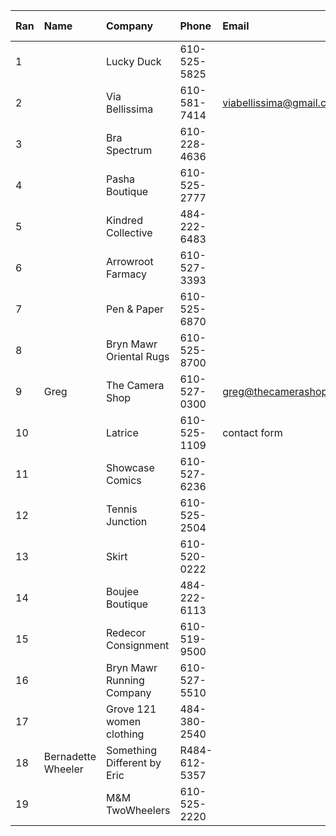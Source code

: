 Ran  | Name               | Company                     | Phone         | Email                        | When contacted | When to follow up | Notes
:--- | :---               | :---                        | :---          | :---                         | :---           | :---              | :---
1    |                    | Lucky Duck                  | 610-525-5825  |                              |                |                   |
2    |                    | Via Bellissima              | 610-581-7414  | viabellissima@gmail.com      |                |                   |
3    |                    | Bra Spectrum                | 610-228-4636  |                              |                |                   |
4    |                    | Pasha Boutique              | 610-525-2777  |                              |                |                   |
5    |                    | Kindred Collective          | 484-222-6483  |                              |                |                   |
6    |                    | Arrowroot Farmacy           | 610-527-3393  |                              |                |                   |
7    |                    | Pen & Paper                 | 610-525-6870  |                              |                |                   |
8    |                    | Bryn Mawr Oriental Rugs     | 610-525-8700  |                              |                |                   |
9    | Greg               | The Camera Shop             | 610-527-0300  | greg@thecamerashoponline.com |                |                   |
10   |                    | Latrice                     | 610-525-1109  | contact form                 | 3/23/2024      | 3/27/2024         |
11   |                    | Showcase Comics             | 610-527-6236  |                              |                |                   |
12   |                    | Tennis Junction             | 610-525-2504  |                              |                |                   |
13   |                    | Skirt                       | 610-520-0222  |                              |                |                   |
14   |                    | Boujee Boutique             | 484-222-6113  |                              |                |                   |
15   |                    | Redecor Consignment         | 610-519-9500  |                              |                |                   |
16   |                    | Bryn Mawr Running Company   | 610-527-5510  |                              |                |                   |
17   |                    | Grove 121 women clothing    | 484-380-2540  |                              |                |                   |
18   | Bernadette Wheeler | Something Different by Eric | R484-612-5357 |                              |                |                   |
19   |                    | M&M TwoWheelers             | 610-525-2220  |                              |                |                   |
